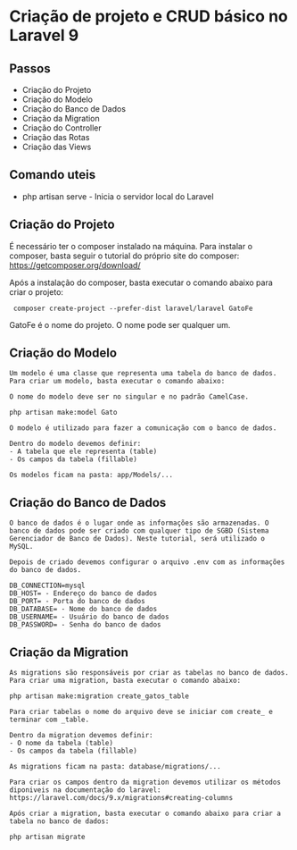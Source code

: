 # Criação de projeto e CRUD básico no Laravel 9

## Passos

- Criação do Projeto
- Criação do Modelo
- Criação do Banco de Dados
- Criação da Migration
- Criação do Controller
- Criação das Rotas
- Criação das Views

## Comando uteis
- php artisan serve - Inicia o servidor local do Laravel

## Criação do Projeto

É necessário ter o composer instalado na máquina. Para instalar o composer, basta seguir o tutorial do próprio site do composer: https://getcomposer.org/download/

Após a instalação do composer, basta executar o comando abaixo para criar o projeto:

     composer create-project --prefer-dist laravel/laravel GatoFe

GatoFe é o nome do projeto. O nome pode ser qualquer um.

## Criação do Modelo

    Um modelo é uma classe que representa uma tabela do banco de dados. Para criar um modelo, basta executar o comando abaixo:

    O nome do modelo deve ser no singular e no padrão CamelCase.

    php artisan make:model Gato

    O modelo é utilizado para fazer a comunicação com o banco de dados.

    Dentro do modelo devemos definir:
    - A tabela que ele representa (table)
    - Os campos da tabela (fillable)

    Os modelos ficam na pasta: app/Models/...

## Criação do Banco de Dados
    O banco de dados é o lugar onde as informações são armazenadas. O banco de dados pode ser criado com qualquer tipo de SGBD (Sistema Gerenciador de Banco de Dados). Neste tutorial, será utilizado o MySQL.

    Depois de criado devemos configurar o arquivo .env com as informações do banco de dados.

    DB_CONNECTION=mysql
    DB_HOST= - Endereço do banco de dados
    DB_PORT= - Porta do banco de dados
    DB_DATABASE= - Nome do banco de dados
    DB_USERNAME= - Usuário do banco de dados
    DB_PASSWORD= - Senha do banco de dados

## Criação da Migration
    As migrations são responsáveis por criar as tabelas no banco de dados. Para criar uma migration, basta executar o comando abaixo:

    php artisan make:migration create_gatos_table

    Para criar tabelas o nome do arquivo deve se iniciar com create_ e terminar com _table.

    Dentro da migration devemos definir:
    - O nome da tabela (table)
    - Os campos da tabela (fillable)

    As migrations ficam na pasta: database/migrations/...

    Para criar os campos dentro da migration devemos utilizar os métodos diponiveis na documentação do laravel: https://laravel.com/docs/9.x/migrations#creating-columns

    Após criar a migration, basta executar o comando abaixo para criar a tabela no banco de dados:

    php artisan migrate
